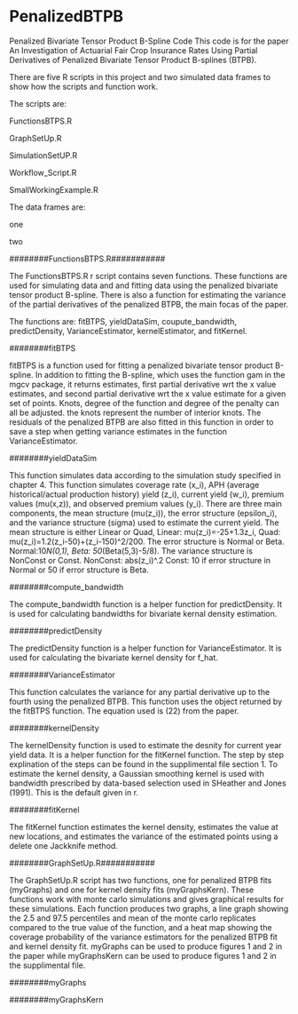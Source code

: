 # PenalizedBTPB
Penalized Bivariate Tensor Product B-Spline Code
This code is for the paper An Investigation of Actuarial Fair Crop Insurance Rates Using Partial Derivatives of Penalized Bivariate Tensor Product B-splines (BTPB).

There are five R scripts in this project and two simulated data frames to show how the scripts and function work.  

The scripts are: 

FunctionsBTPS.R

GraphSetUp.R

SimulationSetUP.R

Workflow_Script.R

SmallWorkingExample.R

The data frames are:

one

two

########FunctionsBTPS.R###########

The FunctionsBTPS.R r script contains seven functions.  These functions are used for simulating data and and fitting data using the penalized bivariate tensor product B-spline.  There is also a function for estimating the variance of the partial derivatives of the penalized BTPB, the main focas of the paper.

The functions are: fitBTPS, yieldDataSim, coupute_bandwidth, predictDensity, VarianceEstimator, kernelEstimator, and fitKernel.

########fitBTPS

fitBTPS is a function used for fitting a penalized bivariate tensor product B-spline. In addition to fitting the B-spline, which uses the function gam in the mgcv package, it returns estimates, first partial derivative wrt the x value estimates, and second partial derivative wrt the x value estimate for a given set of points.  Knots, degree of the function and degree of the penalty can all be adjusted.  the knots represent the number of interior knots. The residuals of the penalized BTPB are also fitted in this function in order to save a step when getting variance estimates in the function VarianceEstimator.  

########yieldDataSim

This function simulates data according to the simulation study specified in chapter 4.  This function simulates coverage rate (x_i), APH (average historical/actual production history) yield (z_i), current yield (w_i), premium values (mu(x,z)), and observed premium values (y_i). There are three main components, the mean structure (mu(z_i)), the error structure (epsilon_i), and the variance structure (sigma) used to estimate the current yield.  The mean structure is either Linear or Quad, Linear: mu(z_i)=-25+1.3z_i, Quad: mu(z_i)=1.2(z_i-50)+(z_i-150)^2/200. The error structure is Normal or Beta. Normal:10*N(0,1), Beta: 50*(Beta(5,3)-5/8). The variance structure is NonConst or Const. NonConst: abs(z_i)^.2 Const: 10 if error structure in Normal or 50 if error structure is Beta.


########compute_bandwidth

The compute_bandwidth function is a helper function for predictDensity. It is used for calculating bandwidths for bivariate kernal density estimation.   

########predictDensity

The predictDensity function is a helper function for VarianceEstimator.  It is used for calculating the bivariate kernel density for f_hat.  

########VarianceEstimator

This function calculates the variance for any partial derivative up to the fourth using the penalized BTPB.  This function uses the object returned by the fitBTPS function.  The equation used is (22) from the paper.

########kernelDensity

The kernelDensity function is used to estimate the desnity for current year yield data.  It is a helper function for the fitKernel function.  The step by step explination of the steps can be found in the supplimental file section 1. To estimate the kernel density, a Gaussian smoothing kernel is used with bandwidth prescribed by data-based selection used in SHeather and Jones (1991).  This is the default given in r.  

########fitKernel

The fitKernel function estimates the kernel density, estimates the value at new locations, and estimates the variance of the estimated points using a delete one Jackknife method.  

########GraphSetUp.R###########

The GraphSetUp.R script has two functions, one for penalized BTPB fits (myGraphs) and one for kernel density fits (myGraphsKern).  These functions work with monte carlo simulations and gives graphical results for these simulations.  Each function produces two graphs, a line graph showing the 2.5 and 97.5 percentiles and mean of the monte carlo replicates compared to the true value of the function, and a heat map showing the coverage probability of the variance estimators for the penalized BTPB fit and kernel density fit.  myGraphs can be used to produce figures 1 and 2 in the paper while myGraphsKern can be used to produce figures 1 and 2 in the supplimental file.

########myGraphs



########myGraphsKern
